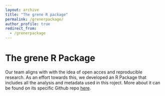 ```yaml
---
layout: archive
title: "The grene R package"
permalink: /grenerpackage/
author_profile: true
redirect_from:
  - /grenerpackage
---
```



# The grene R Package

Our team aligns with with the idea of open acces and reproducible research. As an effort towards this, we developed an R Package that includes all the analysis and metadata used in this roject. More about it can be found on its specific Github repo [here](https://github.com/moiexpositoalonsolab/grene).  


